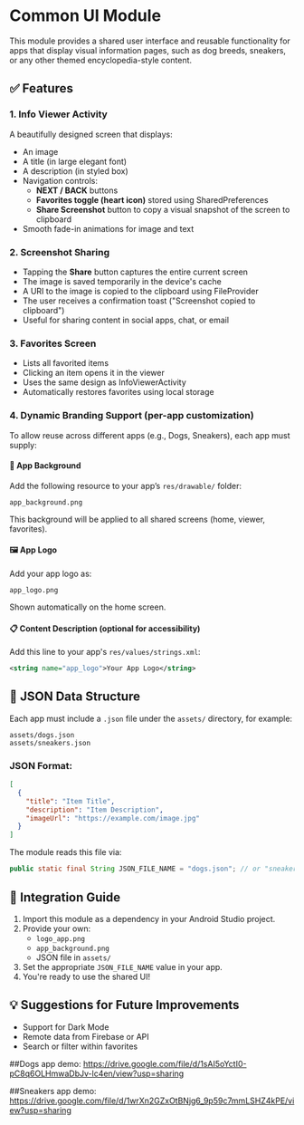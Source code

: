 # Common UI Module

This module provides a shared user interface and reusable functionality for apps that display visual information pages, such as dog breeds, sneakers, or any other themed encyclopedia-style content.

## ✅ Features

### 1. Info Viewer Activity
A beautifully designed screen that displays:
- An image
- A title (in large elegant font)
- A description (in styled box)
- Navigation controls:
  - **NEXT / BACK** buttons
  - **Favorites toggle (heart icon)** stored using SharedPreferences
  - **Share Screenshot** button to copy a visual snapshot of the screen to clipboard
- Smooth fade-in animations for image and text

### 2. Screenshot Sharing
- Tapping the **Share** button captures the entire current screen
- The image is saved temporarily in the device's cache
- A URI to the image is copied to the clipboard using FileProvider
- The user receives a confirmation toast ("Screenshot copied to clipboard")
- Useful for sharing content in social apps, chat, or email

### 3. Favorites Screen
- Lists all favorited items
- Clicking an item opens it in the viewer
- Uses the same design as InfoViewerActivity
- Automatically restores favorites using local storage

### 4. Dynamic Branding Support (per-app customization)
To allow reuse across different apps (e.g., Dogs, Sneakers), each app must supply:

#### 🎨 App Background
Add the following resource to your app’s `res/drawable/` folder:
```
app_background.png
```
This background will be applied to all shared screens (home, viewer, favorites).

#### 🖼 App Logo
Add your app logo as:
```
app_logo.png
```
Shown automatically on the home screen.

#### 📋 Content Description (optional for accessibility)
Add this line to your app's `res/values/strings.xml`:
```xml
<string name="app_logo">Your App Logo</string>
```

## 📁 JSON Data Structure

Each app must include a `.json` file under the `assets/` directory, for example:

```
assets/dogs.json
assets/sneakers.json
```

### JSON Format:
```json
[
  {
    "title": "Item Title",
    "description": "Item Description",
    "imageUrl": "https://example.com/image.jpg"
  }
]
```

The module reads this file via:
```java
public static final String JSON_FILE_NAME = "dogs.json"; // or "sneakers.json"
```

## 🧩 Integration Guide

1. Import this module as a dependency in your Android Studio project.
2. Provide your own:
   - `logo_app.png`
   - `app_background.png`
   - JSON file in `assets/`
3. Set the appropriate `JSON_FILE_NAME` value in your app.
4. You're ready to use the shared UI!

## 💡 Suggestions for Future Improvements
- Support for Dark Mode
- Remote data from Firebase or API
- Search or filter within favorites

##Dogs app demo: https://drive.google.com/file/d/1sAI5oYctI0-pC8q6OLHmwaDbJv-lc4en/view?usp=sharing

##Sneakers app demo: https://drive.google.com/file/d/1wrXn2GZxOtBNjg6_9p59c7mmLSHZ4kPE/view?usp=sharing 
